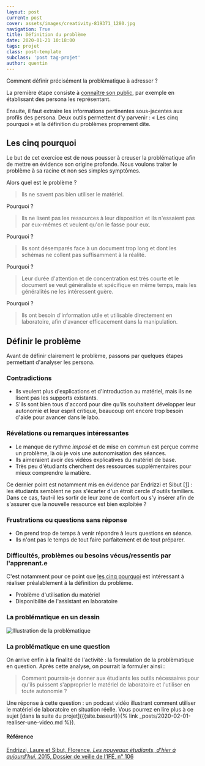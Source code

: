 ```yaml
---
layout: post
current: post
cover: assets/images/creativity-819371_1280.jpg
navigation: True
title: Définition du problème
date: 2020-01-21 10:18:00
tags: projet
class: post-template
subclass: 'post tag-projet'
author: quentin
---
```


Comment définir précisément la problématique à adresser ?

La première étape consiste à [connaître son public](2020-01-20-construire-des-personas), par exemple en établissant des persona les représentant.

Ensuite, il faut extraire les informations pertinentes sous-jacentes aux profils des persona.
Deux outils permettent d'y parvenir : « Les cinq pourquoi » et la définition du problèmes proprement dite.


## Les cinq pourquoi

Le but de cet exercice est de nous pousser à creuser la problématique afin de mettre en évidence son origine profonde.
Nous voulons traiter le problème à sa racine et non ses simples symptômes.

Alors quel est le problème ?

> Ils ne savent pas bien utiliser le matériel.

Pourquoi ?

> Ils ne lisent pas les ressources à leur disposition et ils n'essaient pas par eux-mêmes et veulent qu'on le fasse pour eux.

Pourquoi ?

> Ils sont désemparés face à un document trop long et dont les schémas ne collent pas suffisamment à la réalité.

Pourquoi ?
	
> Leur durée d'attention et de concentration est très courte et le document se veut généraliste et spécifique en même temps, mais les généralités ne les intéressent guère.

Pourquoi ?

> Ils ont besoin d'information utile et utilisable directement en laboratoire, afin d'avancer efficacement dans la manipulation.


## Définir le problème

Avant de définir clairement le problème, passons par quelques étapes permettant d'analyser les persona.


### Contradictions

* Ils veulent plus d'explications et d'introduction au matériel, mais ils ne lisent pas les supports existants.
* S'ils sont bien tous d'accord pour dire qu'ils souhaitent développer leur autonomie et leur esprit critique, beaucoup ont encore trop besoin d'aide pour avancer dans le labo.


### Révélations ou remarques intéressantes

* Le manque de rythme *imposé* et de mise en commun est perçue comme un problème, là où je vois une autonomisation des séances.
* Ils aimeraient avoir des vidéos explicatives du matériel de base.
* Très peu d'étudiants cherchent des ressources supplémentaires pour mieux comprendre la matière.

Ce dernier point est notamment mis en évidence par Endrizzi et Sibut [[1]](#référence) : les étudiants semblent ne pas s'écarter d'un étroit cercle d'outils familiers.
Dans ce cas, faut-il les sortir de leur zone de confort ou s'y insérer afin de s'assurer que la nouvelle ressource est bien exploitée ?


### Frustrations ou questions sans réponse

* On prend trop de temps à venir répondre à leurs questions en séance.
* Ils n'ont pas le temps de tout faire parfaitement et de tout préparer.


### Difficultés, problèmes ou besoins vécus/ressentis par l'apprenant.e

C'est notamment pour ce point que [les cinq pourquoi](#les-cinq-pourquoi) est intéressant à réaliser préalablement à la définition du problème.

* Problème d'utilisation du matériel
* Disponibilité de l'assistant en laboratoire


### La problématique en un dessin

![Illustration de la problématique](assets/images/problematique/Problematique_en_un_dessin.png "La problématique en un dessin")


### La problématique en une question

On arrive enfin à la finalité de l'activité : la formulation de la problèmatique en question.
Après cette analyse, on pourrait la formuler ainsi :

> Comment pourrais-je donner aux étudiants les outils nécessaires pour qu'ils puissent s'approprier le matériel de laboratoire et l'utiliser en toute autonomie ?

Une réponse à cette question : un podcast vidéo illustrant comment utiliser le matériel de laboratoire en situation réelle.
Vous pourrez en lire plus à ce sujet [dans la suite du projet]({{site.baseurl}}{% link _posts/2020-02-01-realiser-une-video.md %}).



#### Référence

[Endrizzi, Laure et Sibut, Florence, *Les nouveaux étudiants, d'hier à aujourd'hui*, 2015, Dossier de veille de l’IFÉ, n° 106](http://veille-et-analyses.ens-lyon.fr/DA-Veille/106-decembre-2015.pdf)